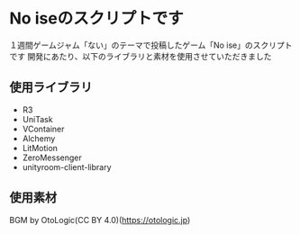 # No iseのスクリプトです

１週間ゲームジャム「ない」のテーマで投稿したゲーム「No ise」のスクリプトです
開発にあたり、以下のライブラリと素材を使用させていただきました

## 使用ライブラリ
- R3
- UniTask
- VContainer
- Alchemy
- LitMotion
- ZeroMessenger
- unityroom-client-library

## 使用素材
BGM by OtoLogic(CC BY 4.0)(https://otologic.jp)


